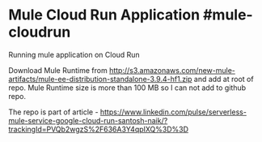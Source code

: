 # Mule Cloud Run Application #mule-cloudrun
Running mule application on Cloud Run

Download Mule Runtime from http://s3.amazonaws.com/new-mule-artifacts/mule-ee-distribution-standalone-3.9.4-hf1.zip and add at root of repo. Mule Runtime size is more than 100 MB so I can not add to github repo. 

The repo is part of article - https://www.linkedin.com/pulse/serverless-mule-service-google-cloud-run-santosh-naik/?trackingId=PVQb2wgzS%2F636A3Y4qpIXQ%3D%3D

